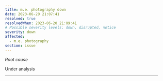 ```yaml
---
title: m.e. photography down
date: 2023-06-20 21:07:41
resolved: true
resolvedWhen: 2023-06-20 21:09:41
# Possible severity levels: down, disrupted, notice
severity: down
affected:
  - m.e. photography
section: issue
---
```


*Root cause*

Under analysis

---


